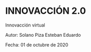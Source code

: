 # INNOVACCIÓN 2.0

Innovacción virtual 


Autor: Solano Piza Esteban Eduardo


Fecha: 01 de octubre de 2020
